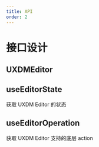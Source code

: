 ```yaml
---
title: API
order: 2
---
```


# 接口设计

## UXDMEditor

## useEditorState

获取 UXDM Editor 的状态

## useEditorOperation

获取 UXDM Editor 支持的底层 action
